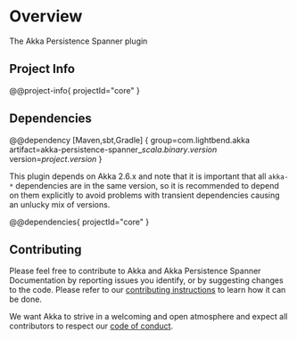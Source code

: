 # Overview

The Akka Persistence Spanner plugin 

## Project Info

@@project-info{ projectId="core" }

## Dependencies

@@dependency [Maven,sbt,Gradle] {
  group=com.lightbend.akka
  artifact=akka-persistence-spanner_$scala.binary.version$
  version=$project.version$
}

This plugin depends on Akka 2.6.x and note that it is important that all `akka-*` 
dependencies are in the same version, so it is recommended to depend on them explicitly to avoid problems 
with transient dependencies causing an unlucky mix of versions.

@@dependencies{ projectId="core" }

## Contributing

Please feel free to contribute to Akka and Akka Persistence Spanner Documentation by reporting issues you identify, or by suggesting changes to the code. 
Please refer to our [contributing instructions](https://github.com/akka/akka/blob/master/CONTRIBUTING.md) to learn how it can be done.

We want Akka to strive in a welcoming and open atmosphere and expect all contributors to respect our [code of conduct](https://www.lightbend.com/conduct).
